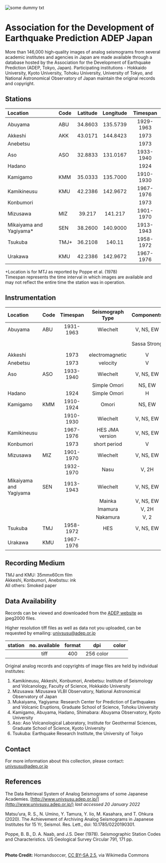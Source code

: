 <!---
layout              : page
show_meta           : false
title               : "Association for the Development of Earthquake Prediction"
subheadline         : "Japan"
teaser              : "More information about these stations"
header:
   image_fullwidth  : "japan.jpg"
permalink           : "/organizations/japan-adep"
breadcrumb          : true
--->
<!---
Contact paper authors for proper station locations and codes
--->

![some dummy txt](../../images/japan.jpg)

# Association for the Development of Earthquake Prediction ADEP Japan
More than 146,000 high‐quality images of analog seismograms from several academic institutes and agencies in Japan are made available through a database hosted by the Association for the Development of Earthquake Prediction (ADEP, Tokyo, Japan). Participating institutions - Hokkaido University, Kyoto University, Tohoku University, University of Tokyo, and National Astronomical Observatory of Japan maintain the original records and copyright.


## Stations

| **Location** | **Code** | **Latitude** | **Longitude** | **Timespan** |
| :--- | :--- | :---: | :---: | :---: |
|Abuyama|  ABU | 34.8603  | 135.5739  | 1929-1963 |
|Akkeshi| AKK | 43.0171 |  144.8423 | 1973 |
|Anebetsu|  |   |   | 1973 |
|Aso   |  ASO | 32.8833  | 131.0167  | 1933-1940 |
|Hadano|  |   |   | 1924 |
|Kamigamo| KMM |  35.0333 | 135.7000  | 1910-1930 |
|Kamikineusu| KMU  |  42.2386 | 142.9672  | 1967-1976 |
|Konbumori|  |   |   | 1973 |
|Mizusawa |  MIZ | 39.217  |  141.217 | 1901-1970 |  
|Mikaiyama and Yagiyama*| SEN  | 38.2600  |  140.9000 | 1913-1943 |
|Tsukuba|  TMJ+ | 36.2108  | 140.11  | 1958-1972 |  
|Urakawa|  KMU | 42.2386  | 142.9672  | 1967-1976 |  

+Location is for MTJ as reported by Poppe et al. (1978)    
Timespan represents the time interval in which images are available and may not reflect the entire time the station was in operation.

## Instrumentation

|**Location** | **Code** |  **Timespan** | **Seismograph Type** | **Components**|**Total Scans**
| :--- | :--- | :---: | :---: |:---: |:---: |
|Abuyama| ABU  | 1931-1963| Wiechelt |  V, NS, EW | 23,307
|        |   |      |    |Sassa Strong | NS, EW
|Akkeshi|  | 1973     | electromagnetic  | V| 56
|Anebetsu|  | 1973    | velocity  | V | 321
|Aso    |  ASO |  1933-1940 | Wiechelt  | V, NS, EW | 2,201
|         |   |          |Simple Omori | NS, EW |
|Hadano|     |  1924 | Simple Omori  | H | 201
|Kamigamo| KMM |  1910-1924  |  Omori | NS, EW | 679
|         |  | 1910-1930 | Wiechelt | V, NS, EW | 7,789
|Kamikineusu|  | 1967-1976  |  HES JMA version |  V, NS, EW | 13,084
|Konbumori|  | 1973  | short period  | V | 474
|Mizusawa |  MIZ | 1901-1970 | Wiechelt | V, NS, EW | 50,337
|         |      | 1932-1970 | Nasu | V, 2H | 10,005
|Mikaiyama and Yagiyama| SEN | 1913-1943 | Wiechelt | V, NS, EW | 24,788
|          |  | |Mainka | V, NS, EW |
|          |  | |Imamura |V, 2H |
|          |  | |Nakamura | V, 2 |
|Tsukuba|  TMJ |  1958-1972 |  HES| V, NS, EW | 13,287
|Urakawa|  KMU | 1967-1976 |   | |



## Recording Medium
TMJ and KMU: 35mmx60cm film  
Akkeshi, Konbumori, Anebstsu: ink  
All others: Smoked paper  

## Data Availability

Records can be viewed and downloaded from the [ADEP website](http://www.univsusu.adep.or.jp/)  as jpeg2000 files.

Higher resolution tiff files  as well as data not you uploaded, can be requested by emailing: [univsusu@adep.or.jp](mailto:univsusu@adep.or.jp)

**station**|**no. available** | **format** | **dpi** | **color**
| :---: | :---: | :---: | :---: | :---:
 | |  tiff | 400   | 256 color

Original analog records and copyrights of image files are held by individual institutes:
1. Kamikineusu, Akkeshi, Konbumori, Anebetsu: Institute of Seismology and Volcanology, Faculty of Science, Hokkaido University
2. Mizusawa: Mizusawa VLBI Observatory, National Astronomical Observatory of Japan
3. Mukaiyama, Yagiyama: Research Center for Prediction of Earthquakes and Volcanic Eruptions, Graduate School of Science, Tohoku University
4. Kamigamo, Abuyama, Hadano, Shimabara: Abuyama Observatory, Kyoto University
5. Aso: Aso Volcanological Laboratory, Institute for Geothermal Sciences, Graduate School of Science, Kyoto University
6. Tsukuba: Earthquake Research Institute, the University of Tokyo

## Contact
For more information about this collection, please contact: [univsusu@adep.or.jp](mailto:univsusu@adep.or.jp)

## References

The Data Retrieval System of Analog Seismograms of some Japanese Academies. [http://www.univsusu.adep.or.jp/](http://www.univsusu.adep.or.jp/) *last accessed 20 January 2022*

Matsu’ura, R. S., N. Umino, Y. Tamura, Y. Iio, M. Kasahara, and T. Ohkura (2020). The Achievement of Archiving Analog Seismograms in Japanese Institutes for 15 Yr, Seismol. Res. Lett., doi: 10.1785/0220190301.

Poppe, B. B., D. A. Naab, and J.S. Deer (1978). Seismographic Station Codes and Characteristics. US Geological Survey Circular 791, 171 pp.  
<br>
<br>
**Photo Credit:** Hornandsoccer, [CC BY-SA 2.5]( https://creativecommons.org/licenses/by-sa/2.5), via Wikimedia Commons
